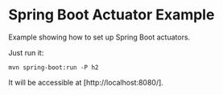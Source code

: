 # Spring Boot Actuator Example

Example showing how to set up Spring Boot actuators.

Just run it:

```
mvn spring-boot:run -P h2
```

It will be accessible at [http://localhost:8080/].
